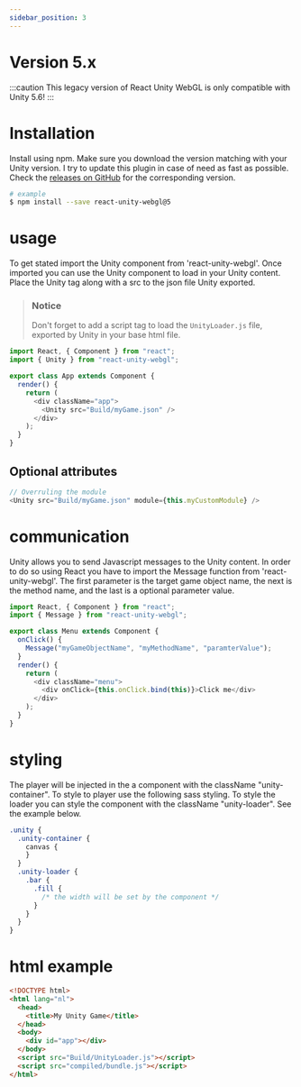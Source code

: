 ```yaml
---
sidebar_position: 3
---
```


# Version 5.x

:::caution
This legacy version of React Unity WebGL is only compatible with Unity 5.6!
:::

# Installation

Install using npm. Make sure you download the version matching with your Unity version. I try to update this plugin in case of need as fast as possible. Check the [releases on GitHub](https://github.com/jeffreylanters/react-unity-webgl/releases) for the corresponding version.

```sh
# example
$ npm install --save react-unity-webgl@5
```

# usage

To get stated import the Unity component from 'react-unity-webgl'. Once imported you can use the Unity component to load in your Unity content. Place the Unity tag along with a src to the json file Unity exported.

> ### Notice
>
> Don't forget to add a script tag to load the `UnityLoader.js` file, exported by Unity in your base html file.

```js
import React, { Component } from "react";
import { Unity } from "react-unity-webgl";

export class App extends Component {
  render() {
    return (
      <div className="app">
        <Unity src="Build/myGame.json" />
      </div>
    );
  }
}
```

## Optional attributes

```js
// Overruling the module
<Unity src="Build/myGame.json" module={this.myCustomModule} />
```

# communication

Unity allows you to send Javascript messages to the Unity content. In order to do so using React you have to import the Message function from 'react-unity-webgl'. The first parameter is the target game object name, the next is the method name, and the last is a optional parameter value.

```js
import React, { Component } from "react";
import { Message } from "react-unity-webgl";

export class Menu extends Component {
  onClick() {
    Message("myGameObjectName", "myMethodName", "paramterValue");
  }
  render() {
    return (
      <div className="menu">
        <div onClick={this.onClick.bind(this)}>Click me</div>
      </div>
    );
  }
}
```

# styling

The player will be injected in the a component with the className "unity-container". To style to player use the following sass styling. To style the loader you can style the component with the className "unity-loader". See the example below.

```scss
.unity {
  .unity-container {
    canvas {
    }
  }
  .unity-loader {
    .bar {
      .fill {
        /* the width will be set by the component */
      }
    }
  }
}
```

# html example

```html
<!DOCTYPE html>
<html lang="nl">
  <head>
    <title>My Unity Game</title>
  </head>
  <body>
    <div id="app"></div>
  </body>
  <script src="Build/UnityLoader.js"></script>
  <script src="compiled/bundle.js"></script>
</html>
```
